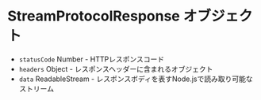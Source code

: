 # StreamProtocolResponse オブジェクト

* `statusCode` Number - HTTPレスポンスコード
* `headers` Object - レスポンスヘッダーに含まれるオブジェクト
* `data` ReadableStream - レスポンスボディを表すNode.jsで読み取り可能なストリーム